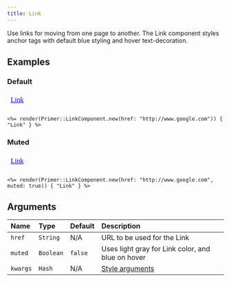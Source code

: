 ```yaml
---
title: Link
---
```


Use links for moving from one page to another. The Link component styles anchor tags with default blue styling and hover text-decoration.

## Examples

### Default

<iframe style="width: 100%; border: 0px; height: 40px;" srcdoc="<html><head><link href='https://unpkg.com/@primer/css/dist/primer.css' rel='stylesheet'></head><body><a href='http://www.google.com'>Link</a></body></html>"></iframe>

```erb
<%= render(Primer::LinkComponent.new(href: "http://www.google.com")) { "Link" } %>
```

### Muted

<iframe style="width: 100%; border: 0px; height: 40px;" srcdoc="<html><head><link href='https://unpkg.com/@primer/css/dist/primer.css' rel='stylesheet'></head><body><a href='http://www.google.com' class='muted-link '>Link</a></body></html>"></iframe>

```erb
<%= render(Primer::LinkComponent.new(href: "http://www.google.com", muted: true)) { "Link" } %>
```

## Arguments

| Name | Type | Default | Description |
| :- | :- | :- | :- |
| `href` | `String` | N/A | URL to be used for the Link |
| `muted` | `Boolean` | `false` | Uses light gray for Link color, and blue on hover |
| `kwargs` | `Hash` | N/A | [Style arguments](/style-arguments) |
